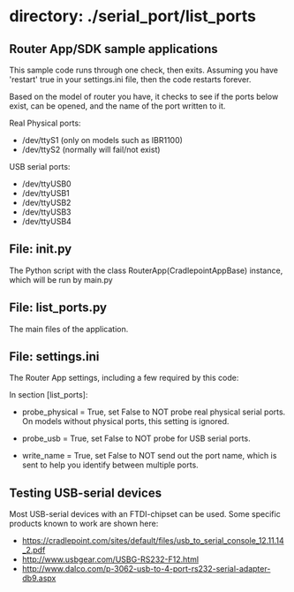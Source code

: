 # directory: ./serial_port/list_ports
## Router App/SDK sample applications

This sample code runs through one check, then exits.
Assuming you have 'restart' true in your settings.ini file, then
the code restarts forever.

Based on the model of router you have, it checks to see if the ports below
exist, can be opened, and the name of the port written to it.

Real Physical ports:

* /dev/ttyS1 (only on models such as IBR1100)
* /dev/ttyS2 (normally will fail/not exist)

USB serial ports:

* /dev/ttyUSB0
* /dev/ttyUSB1
* /dev/ttyUSB2
* /dev/ttyUSB3
* /dev/ttyUSB4

## File: __init__.py

The Python script with the class RouterApp(CradlepointAppBase) instance,
which will be run by main.py

## File: list_ports.py

The main files of the application.

## File: settings.ini

The Router App settings, including a few required by this code:

In section [list_ports]:

* probe_physical = True, set False to NOT probe real physical serial ports.
On models without physical ports, this setting is ignored.

* probe_usb = True, set False to NOT probe for USB serial ports.

* write_name = True, set False to NOT send out the port name, which is 
sent to help you identify between multiple ports.

## Testing USB-serial devices

Most USB-serial devices with an FTDI-chipset can be used. Some specific
products known to work are shown here:

* <https://cradlepoint.com/sites/default/files/usb_to_serial_console_12.11.14_2.pdf>
* <http://www.usbgear.com/USBG-RS232-F12.html>
* <http://www.dalco.com/p-3062-usb-to-4-port-rs232-serial-adapter-db9.aspx> 
